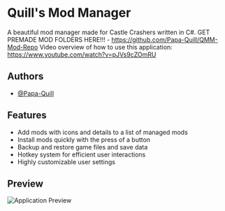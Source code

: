 # Quill's Mod Manager

A beautiful mod manager made for Castle Crashers written in C#.
GET PREMADE MOD FOLDERS HERE!!! - https://github.com/Papa-Quill/QMM-Mod-Repo
Video overview of how to use this application: https://www.youtube.com/watch?v=pJVs9cZOmRU

## Authors

- [@Papa-Quill](https://www.github.com/Papa-Quill)

## Features

- Add mods with icons and details to a list of managed mods
- Install mods quickly with the press of a button
- Backup and restore game files and save data
- Hotkey system for efficient user interactions
- Highly customizable user settings

## Preview

![Application Preview](https://cdn.discordapp.com/attachments/883181891744858152/1228746548670627990/image.png?ex=662d2a66&is=661ab566&hm=889c062ab8c3f4dc244c96bdc744a56e7595843fa0dcaa52136615d6657d5a1a&)
